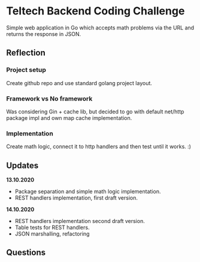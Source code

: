 # Teltech Backend Coding Challenge

Simple web application in Go which accepts math problems via the URL and returns the response in JSON.

## Reflection

### Project setup

Create github repo and use standard golang project layout.

### Framework vs No framework

Was considering Gin + cache lib, but decided to go with default net/http package impl and own map cache implementation.

### Implementation

Create math logic, connect it to http handlers and then test until it works. :)

## Updates

**13.10.2020**

- Package separation and simple math logic implementation.
- REST handlers implementation, first draft version.

**14.10.2020**

- REST handlers implementation second draft version.
- Table tests for REST handlers.
- JSON marshalling, refactoring


## Questions